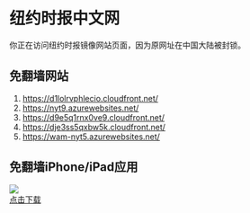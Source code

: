 <h1>纽约时报中文网</h1>
<p>你正在访问纽约时报镜像网站页面，因为原网址在中国大陆被封锁。</p>
<h2>免翻墙网站</h2>
<ol>
<li><a href="https://d1lolrvphlecio.cloudfront.net/" target="1">https://d1lolrvphlecio.cloudfront.net/</a></li>
<li><a href="https://nyt9.azurewebsites.net/" target="2">https://nyt9.azurewebsites.net/</a></li>
<li><a href="https://d9e5q1rnx0ve9.cloudfront.net/" target="3">https://d9e5q1rnx0ve9.cloudfront.net/</a></li>
<li><a href="https://dje3ss5qxbw5k.cloudfront.net/" target="4">https://dje3ss5qxbw5k.cloudfront.net/</a></li>
<li><a href="https://wam-nyt5.azurewebsites.net/" target="5">https://wam-nyt5.azurewebsites.net/</a></li>
</ol>
<h2>免翻墙iPhone/iPad应用</h2>
<p>
	<a href="https://itunes.apple.com/cn/app/niu-yue-shi-bao-zhong-wen-wang/id807498298?mt=8">
		<img src="icon175x175.jpeg" />
		<br/>点击下载
	</a>
</p>